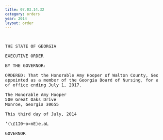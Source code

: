 ```yaml
---
title: 07.03.14.32
category: orders
year: 2014
layout: order
---
```


<pre> 

THE STATE OF GEORGIA

EXECUTIVE ORDER

BY THE GOVERNOR:

ORDERED: That the Honorable Amy Hooper of Walton County, Georgia, is
appointed as a member of the Georgia Board of Nursing, for a term
of office ending July 1, 2017.

The Honorable Amy Hooper
500 Great Oaks Drive
Monroe, Georgia 30655

This third day of July, 2014

‘(\£1I0~o»nE)e,aL

GOVERNOR

</pre>
